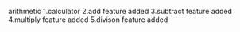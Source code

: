 arithmetic
1.calculator
2.add feature added
3.subtract feature added
4.multiply feature added
5.divison feature added
